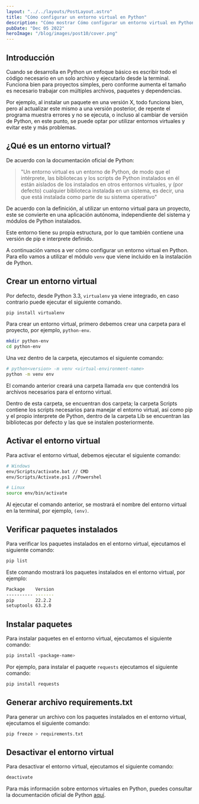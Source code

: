 ```yaml
---
layout: "../../layouts/PostLayout.astro"
title: "Cómo configurar un entorno virtual en Python"
description: "Cómo mostrar Cómo configurar un entorno virtual en Python"
pubDate: "Dec 05 2022"
heroImage: "/blog/images/post10/cover.png"
---
```


## Introducción

Cuando se desarrolla en Python un enfoque básico es escribir todo el código necesario en un solo archivo y ejecutarlo desde la terminal. Funciona bien para proyectos simples, pero conforme aumenta el tamaño es necesario trabajar con múltiples archivos, paquetes y dependencias. 

Por ejemplo, al instalar un paquete en una versión X, todo funciona bien, pero al actualizar este mismo a una versión posterior, de repente el programa muestra errores y no se ejecuta, o incluso al cambiar de versión de Python, en este punto, se puede optar por utilizar entornos virtuales y evitar este y más problemas. 



## ¿Qué es un entorno virtual?

De acuerdo con la documentación oficial de Python:

> "Un entorno virtual es un entorno de Python, de modo que el intérprete, las bibliotecas y los scripts de Python instalados en él están aislados de los instalados en otros entornos virtuales, y (por defecto) cualquier biblioteca instalada en un sistema, es decir, una que está instalada como parte de su sistema operativo"

De acuerdo con la definición, al utilizar un entorno virtual para un proyecto, este se convierte en una aplicación autónoma, independiente del sistema y módulos de Python instalados. 

Este entorno tiene su propia estructura, por lo que también contiene una versión de pip e interprete definido. 

A continuación vamos a ver cómo configurar un entorno virtual en Python. Para ello vamos a utilizar el módulo `venv` que viene incluido en la instalación de Python.

## Crear un entorno virtual

Por defecto, desde Python 3.3, `virtualenv` ya viene integrado, en caso contrario puede ejecutar el siguiente comando. 

```python
pip install virtualenv
```

Para crear un entorno virtual, primero debemos crear una carpeta para el proyecto, por ejemplo, `python-env`.

```bash
mkdir python-env
cd python-env
```

Una vez dentro de la carpeta, ejecutamos el siguiente comando:

```bash
# python<version> -m venv <virtual-environment-name>
python -m venv env
```

El comando anterior creará una carpeta llamada `env` que contendrá los archivos necesarios para el entorno virtual.

Dentro de esta carpeta, se encuentran dos carpeta; la carpeta Scripts contiene los scripts necesarios para manejar el entorno virtual, así como pip y el propio interprete de Python, dentro de la carpeta Lib se encuentran las bibliotecas por defecto y las que se instalen posteriormente. 

## Activar el entorno virtual

Para activar el entorno virtual, debemos ejecutar el siguiente comando:

```bash
# Windows
env/Scripts/activate.bat // CMD
env/Scripts/Activate.ps1 //Powershel

# Linux
source env/bin/activate
```

Al ejecutar el comando anterior, se mostrará el nombre del entorno virtual en la terminal, por ejemplo, `(env)`.

## Verificar paquetes instalados

Para verificar los paquetes instalados en el entorno virtual, ejecutamos el siguiente comando:

```bash
pip list
```

Este comando mostrará los paquetes instalados en el entorno virtual, por ejemplo:

```bash
Package    Version
---------- -------
pip        22.2.2
setuptools 63.2.0
```

## Instalar paquetes

Para instalar paquetes en el entorno virtual, ejecutamos el siguiente comando:

```bash
pip install <package-name>
```

Por ejemplo, para instalar el paquete `requests` ejecutamos el siguiente comando:

```bash
pip install requests
```

## Generar archivo requirements.txt

Para generar un archivo con los paquetes instalados en el entorno virtual, ejecutamos el siguiente comando:

```bash
pip freeze > requirements.txt
```

## Desactivar el entorno virtual

Para desactivar el entorno virtual, ejecutamos el siguiente comando:

```bash
deactivate
```

Para más información sobre entornos virtuales en Python, puedes consultar la documentación oficial de Python [aquí](https://docs.python.org/3/library/venv.html).